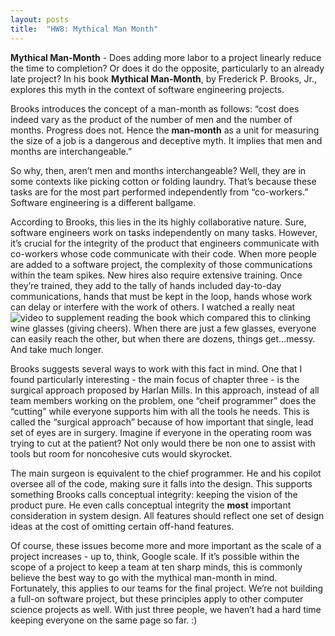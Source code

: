 ```yaml
---
layout: posts
title:  "HW8: Mythical Man Month"
---
```

**Mythical Man-Month** - Does adding more labor to a project linearly reduce the time to completion? Or does it do the opposite, particularly to an already late project? In his book **Mythical Man-Month**, by Frederick P. Brooks, Jr., explores this myth in the context of software engineering projects. 

Brooks introduces the concept of a man-month as follows: “cost does indeed vary as the product of the number of men and the number of months. Progress does not. Hence the **man-month** as a unit for measuring the size of a job is a dangerous and deceptive myth. It implies that men and months are interchangeable.” 

So why, then, aren’t men and months interchangeable? Well, they are in some contexts like picking cotton or folding laundry. That’s because these tasks are for the most part performed independently from “co-workers.” Software engineering is a different ballgame.

According to Brooks, this lies in the its highly collaborative nature. Sure, software engineers work on tasks independently on many tasks. However, it’s crucial for the integrity of the product that engineers communicate with co-workers whose code communicate with their code. When more people are added to a software project, the complexity of those communications within the team spikes. New hires also require extensive training. Once they’re trained, they add to the tally of hands included day-to-day communications, hands that must be kept in the loop, hands whose work can delay or interfere with the work of others. I watched a really neat ![video](https://www.youtube.com/watch?v=Xsd7rJMmZHg) to supplement reading the book which compared this to clinking wine glasses (giving cheers). When there are just a few glasses, everyone can easily reach the other, but when there are dozens, things get...messy. And take much longer.

Brooks suggests several ways to work with this fact in mind. One that I found particularly interesting - the main focus of chapter three - is the surgical approach proposed by Harlan Mills. In this approach, instead of all team members working on the problem, one “cheif programmer” does the “cutting” while everyone supports him with all the tools he needs. This is called the “surgical approach” because of how important that single, lead set of eyes are in surgery. Imagine if everyone in the operating room was trying to cut at the patient? Not only would there be non one to assist with tools but room for noncohesive cuts would skyrocket.

The main surgeon is equivalent to the chief programmer. He and his copilot oversee all of the code, making sure it falls into the design. This supports something Brooks calls conceptual integrity: keeping the vision of the product pure. He even calls conceptual integrity the **most** important consideration in system design. All features should reflect one set of design ideas at the cost of omitting certain off-hand features. 

Of course, these issues become more and more important as the scale of a project increases - up to, think, Google scale. If it’s possible within the scope of a project to keep a team at ten sharp minds, this is commonly believe the best way to go with the mythical man-month in mind. Fortunately, this applies to our teams for the final project. We’re not building a full-on software project, but these principles apply to other computer science projects as well. With just three people, we haven’t had a hard time keeping everyone on the same page so far. :)

